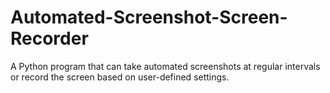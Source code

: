 # Automated-Screenshot-Screen-Recorder
A Python program that can take automated screenshots at regular intervals or record the screen based on user-defined settings.
